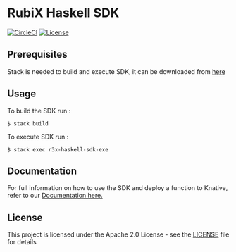 # RubiX Haskell SDK

[![CircleCI](https://circleci.com/gh/rubixFunctions/r3x-haskell-sdk.svg?style=svg)](https://circleci.com/gh/rubixFunctions/r3x-haskell-sdk)
[![License](https://img.shields.io/badge/-Apache%202.0-blue.svg)](https://opensource.org/s/Apache-2.0)

## Prerequisites
Stack is needed to build and execute SDK, it can be downloaded from [here](https://www.haskell.org/downloads/)

## Usage
To build the SDK run :
```
$ stack build
```
To execute SDK run :
```
$ stack exec r3x-haskell-sdk-exe
```

## Documentation
For full information on how to use the SDK and deploy a function to Knative, refer to our [Documentation here.](https://github.com/rubixFunctions/r3x-docs/blob/master/README.md)

## License
This project is licensed under the Apache 2.0 License - see the [LICENSE](LICENSE) file for details
